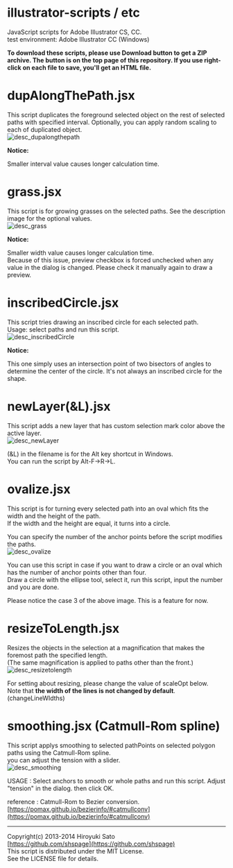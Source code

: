 illustrator-scripts / etc
======================
JavaScript scripts for Adobe Illustrator CS, CC.  
test environment: Adobe Illustrator CC (Windows)

**To download these scripts, please use Download button to get a ZIP archive.
The button is on the top page of this repository.
If you use right-click on each file to save, you'll get an HTML file.**

dupAlongThePath.jsx
======================
This script duplicates the foreground selected object on the rest of selected paths with specified interval.
Optionally, you can apply random scaling to each of duplicated object.  
![desc_dupalongthepath](https://github.com/shspage/illustrator-scripts/raw/master/image/desc_dupalongthepath.png)

**Notice:**

Smaller interval value causes longer calculation time.

grass.jsx
======================
This script is for growing grasses on the selected paths.
See the description image for the optional values.  
![desc_grass](https://github.com/shspage/illustrator-scripts/raw/master/image/desc_grass.png)

**Notice:**

Smaller width value causes longer calculation time.  
Because of this issue, preview checkbox is forced unchecked when any value in the dialog is changed. Please check it manually again to draw a preview.

inscribedCircle.jsx
======================
This script tries drawing an inscribed circle for each selected path.  
Usage: select paths and run this script.  
![desc_inscribedCircle](https://github.com/shspage/illustrator-scripts/raw/master/image/desc_inscribedCircle.png)

**Notice:**

This one simply uses an intersection point of two bisectors of angles to determine the center of the circle. 
It's not always an inscribed circle for the shape.

newLayer(&L).jsx
======================
This script adds a new layer that has custom selection mark color above the active layer.  
![desc_newLayer](https://github.com/shspage/illustrator-scripts/raw/master/image/desc_newlayer.png)

(&L) in the filename is for the Alt key shortcut in Windows.  
You can run the script by Alt-F->R->L.

ovalize.jsx
======================
This script is for turning every selected path into an oval which fits the width and the height of the path.  
If the width and the height are equal, it turns into a circle.

You can specify the number of the anchor points before the script modifies the paths.  
![desc_ovalize](https://github.com/shspage/illustrator-scripts/raw/master/image/desc_Ovalize.png)

You can use this script in case if you want to draw a circle or an oval which has the number of anchor points other than four.  
Draw a circle with the ellipse tool, select it, run this script, input the number and you are done.

Please notice the case 3 of the above image. This is a feature for now.

resizeToLength.jsx
======================
Resizes the objects in the selection at a magnification that makes the foremost path the specified length.  
(The same magnification is applied to paths other than the front.)  
![desc_resizetolength](https://github.com/shspage/illustrator-scripts/raw/master/image/desc_resizetolength.png)

For setting about resizing, please change the value of scaleOpt below.  
Note that **the width of the lines is not changed by default**. (changeLineWIdths)

smoothing.jsx (Catmull-Rom spline)
======================
This script applys smoothing to selected pathPoints on selected polygon paths using the Catmull-Rom spline.  
you can adjust the tension with a slider.  
![desc_smoothing](https://github.com/shspage/illustrator-scripts/raw/master/image/desc_smoothing.png)

USAGE : Select anchors to smooth or whole paths and run this script.  Adjust "tension" in the dialog.  then click OK.

reference : Catmull-Rom to Bezier conversion. [https://pomax.github.io/bezierinfo/#catmullconv](https://pomax.github.io/bezierinfo/#catmullconv)


----------------------
Copyright(c) 2013-2014 Hiroyuki Sato  
[https://github.com/shspage](https://github.com/shspage)  
This script is distributed under the MIT License.  
See the LICENSE file for details.  
